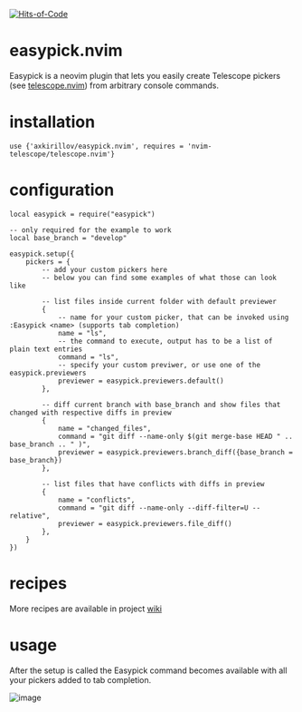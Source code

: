 [![Hits-of-Code](https://hitsofcode.com/github/axkirillov/easypick.nvim?branch=main)](https://hitsofcode.com/github/axkirillov/easypick.nvim/view?branch=main)

# easypick.nvim

Easypick is a neovim plugin that lets you easily create Telescope pickers (see [telescope.nvim](https://github.com/nvim-telescope/telescope.nvim)) from arbitrary console commands.

# installation

```
use {'axkirillov/easypick.nvim', requires = 'nvim-telescope/telescope.nvim'}
```

# configuration
```
local easypick = require("easypick")

-- only required for the example to work
local base_branch = "develop"

easypick.setup({
	pickers = {
		-- add your custom pickers here
		-- below you can find some examples of what those can look like

		-- list files inside current folder with default previewer
		{
			-- name for your custom picker, that can be invoked using :Easypick <name> (supports tab completion)
			name = "ls",
			-- the command to execute, output has to be a list of plain text entries
			command = "ls",
			-- specify your custom previwer, or use one of the easypick.previewers
			previewer = easypick.previewers.default()
		},

		-- diff current branch with base_branch and show files that changed with respective diffs in preview 
		{
			name = "changed_files",
			command = "git diff --name-only $(git merge-base HEAD " .. base_branch .. " )",
			previewer = easypick.previewers.branch_diff({base_branch = base_branch})
		},
		
		-- list files that have conflicts with diffs in preview
		{
			name = "conflicts",
			command = "git diff --name-only --diff-filter=U --relative",
			previewer = easypick.previewers.file_diff()
		},
	}
})
```
# recipes
More recipes are available in project [wiki](https://github.com/axkirillov/easypick.nvim/wiki)

# usage

After the setup is called the Easypick command becomes available with all your pickers added to tab completion.

![image](https://user-images.githubusercontent.com/32141102/176906224-3b8c138e-7707-42d8-b4d1-bbe47a0afa24.png)
